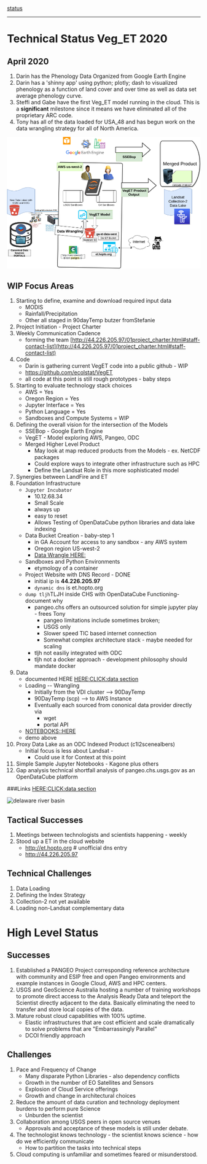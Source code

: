 <u>status</u>

---

# Technical Status Veg_ET 2020


## April 2020

1. Darin has the Phenology Data Organized from Google Earth Engine
2. Darin has a 'shinny app' using python; plotly; dash to visualized phenology as a function of land cover and over time as well as data set average phenology curve.
3. Steffi and Gabe have the first Veg_ET model running in the cloud. This is a **significant** milestone since it means we have eliminated all of the proprietary ARC code.
4. Tony has all of the data loaded for USA_48 and has begun work on the data wrangling strategy for all of North America.



![cartoon](https://raw.githubusercontent.com/tonybutzer/assets/master/et/et-infra-cartoon.png)

## WIP Focus Areas
1. Starting to define, examine and download required input data
	- MODIS
	- Rainfall/Precipitation
	- Other all staged in 90dayTemp butzer fromStefanie
1. Project Initiation - Project Charter
2. Weekly Communication Cadence
	- forming the team [http://44.226.205.97/01project_charter.html#staff-contact-list](http://44.226.205.97/01project_charter.html#staff-contact-list)
2. Code
	- Darin is gathering current VegET code into a public github - WIP
	- https://github.com/ecolstat/VegET
	- all code at this point is still rough prototypes - baby steps
2. Starting to evaluate technology stack choices
	- AWS = Yes
	- Oregon Region = Yes
	- Jupyter Interface = Yes
	- Python Language = Yes
	- Sandboxes and Compute Systems = WIP
2. Defining the overall vision for the intersection of the Models
	- SSEBop - Google Earth Engine 
	- VegET - Model exploring AWS, Pangeo, ODC
	- Merged Higher Level Product
		- May look at map reduced products from the Models - ex. NetCDF packages
		- Could explore ways to integrate other infrastructure such as HPC
		- Define the Landsat Role in this more sophisticated model
2. Synergies between LandFire and ET
3. Foundation Infrastructure
	- `Jupyter Incubator`
		- 10.12.68.34
		- Small Scale
		- always up
		- easy to reset
		- Allows Testing of OpenDataCube python libraries and data lake indexing
	- Data Bucket Creation - baby-step 1
		- in GA Account for access to any sandbox - any AWS system
		- Oregon region US-west-2
		- [Data Wrangle HERE:](http://44.226.205.97/35data_wrangle.html)
	- Sandboxes and Python Environments
		- etymology of a container
	- Project Website with DNS Record - DONE
		- initial ip is **44.226.205.97**
		- ```dynamic dns``` is et.hopto.org
	- ```dump tljh```TLJH inside CHS with OpenDataCube Functioning- document why
		- pangeo.chs offers an outsourced solution for simple jupyter play - frees Tony
			- pangeo limitations include sometimes broken;
			- USGS only
			- Slower speed TIC based internet connection
			- Somewhat complex architecture stack - maybe needed for scaling
		- tljh not easiliy integrated with ODC
		- tljh not a docker approach - development philosophy should mandate docker
5. Data
	- documented HERE
[HERE:CLICK:data section](http://44.226.205.97/30Data.html#current-input-data-to-the-veget-model)
	- Loading -- Wrangling
		- Initially from the VDI cluster --> 90DayTemp
		- 90DayTemp (scp) --> to AWS Instance
		- Eventually each sourced from cononical data provider directly via
			- wget
			- portal API
	- [NOTEBOOKS::HERE](http://10.12.68.34/tree/notebook/05-Science-Outreach-Evaporation-Etc/00-et/00-bucket)
	- demo above
4. Proxy Data Lake as an ODC Indexed Product (c1l2scenealbers)
	- Initial focus is less about Landsat - 
		- Could use it for Context at this point
5. Simple Sample Jupyter Notebooks - Kagone plus others
6. Gap analysis technical shortfall analysis of pangeo.chs.usgs.gov as an OpenDataCube platform

###Links
[HERE:CLICK:data section](http://44.226.205.97/30Data.html#current-input-data-to-the-veget-model)

![delaware river basin](https://www.google.com/maps/vt/data=w3p7_pOuvvZgX-a1RoKW8ZSf1bXkbOrDzeiYg9XTw0bpVFU5myZM9Bd_NOSjCVSnzgPUpJcE3K2FKG1Yy5rp4H9dE3qkjPq9okWnSA63VGGkNRijWQ0IdtXjzhoW2TiA3MrxegRFlhBsucd9ayYECQZXynkEVM6hUrWm9ZOfdUvGLYQqhIqAN_YCaDRN4Hizs92PEryW1TLWpT10WqnUiCJcXX-PqKLXgK19bsYBKVBnbj8)

## Tactical Successes
1. Meetings between technologists and scientists happening - weekly
2. Stood up a ET in the cloud website
	- http://et.hopto.org  # unofficial dns entry
	- http://44.226.205.97

## Technical Challenges
1. Data Loading
2. Defining the Index Strategy
3. Collection-2 not yet available
4. Loading non-Landsat complementary data


# High Level Status

## Successes

1. Established a PANGEO Project corresponding reference architecture with community and ESIP free and open Pangeo environments and example instances in Google Cloud, AWS and HPC centers.
2. USGS and GeoScience Australia hosting a number of training workshops to promote direct access to the Analysis Ready Data and teleport the Scientist directly adjacent to the data. Basically eliminating the need to transfer and store local copies of the data. 
3. Mature robust cloud capabilities with 100% uptime.
	- Elastic infrastructures that are cost efficient and scale dramatically to solve problems that are "Embarrassingly Parallel"
	- DCOI friendly approach

## Challenges

1. Pace and Frequency of Change
	- Many disparate Python Libraries - also dependency conflicts
	- Growth in the number of EO Satellites and Sensors
	- Explosion of Cloud Service offerings
	- Growth and change in architectural choices
2. Reduce the amount of data curation and technology deployment burdens to perform pure Science
	- Unburden the scientist
3. Collaboration among USGS peers in open source venues
	- Approvals and acceptance of these models is still under debate.
4. The technologist knows technology - the scientist knows science - how do we efficiently communicate
	- How to partition the tasks into technical steps
5. Cloud computing is unfamiliar and sometimes feared or misunderstood.
